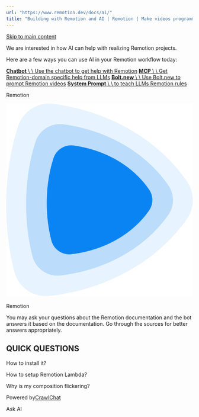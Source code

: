 ```yaml
---
url: "https://www.remotion.dev/docs/ai/"
title: "Building with Remotion and AI | Remotion | Make videos programmatically"
---
```


[Skip to main content](https://www.remotion.dev/docs/ai/#__docusaurus_skipToContent_fallback)

We are interested in how AI can help with realizing Remotion projects.

Here are a few ways you can use AI in your Remotion workflow today:

[**Chatbot** \\
\\
Use the chatbot to get help with Remotion](https://www.remotion.dev/docs/ai/chatbot) [**MCP** \\
\\
Get Remotion-domain specific help from LLMs](https://www.remotion.dev/docs/ai/mcp) [**Bolt.new** \\
\\
Use Bolt.new to prompt Remotion videos](https://www.remotion.dev/docs/ai/bolt) [**System Prompt** \\
\\
to teach LLMs Remotion rules](https://www.remotion.dev/docs/ai/system-prompt)

Remotion

![Logo](https://raw.githubusercontent.com/remotion-dev/brand/refs/heads/main/logo.svg)

Remotion

You may ask your questions about the Remotion documentation and the bot answers it based on the documentation. Go through the sources for better answers appropriately.

## QUICK QUESTIONS

How to install it?

How to setup Remotion Lambda?

Why is my composition flickering?

Powered by[CrawlChat](https://crawlchat.app/?ref=powered-by-remotion)

Ask AI